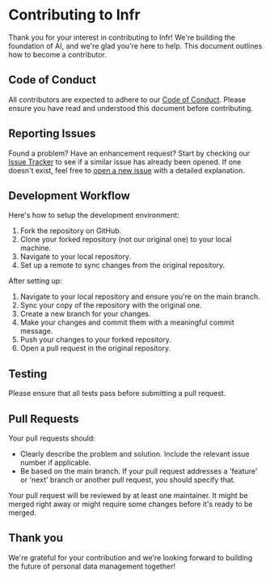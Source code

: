 # Contributing to Infr

Thank you for your interest in contributing to Infr! We're building the foundation of AI, and we're glad you're here to help. This document outlines how to become a contributor.

## Code of Conduct

All contributors are expected to adhere to our [Code of Conduct](CODE_OF_CONDUCT.md). Please ensure you have read and understood this document before contributing.

## Reporting Issues

Found a problem? Have an enhancement request? Start by checking our [Issue Tracker](https://github.com/infr/infr.com/issues) to see if a similar issue has already been opened. If one doesn't exist, feel free to [open a new issue](https://github.com/infr/infr.com/issues/new) with a detailed explanation.

## Development Workflow

Here's how to setup the development environment:

1. Fork the repository on GitHub.
2. Clone your forked repository (not our original one) to your local machine.
3. Navigate to your local repository.
4. Set up a remote to sync changes from the original repository.

After setting up:

1. Navigate to your local repository and ensure you're on the main branch.
2. Sync your copy of the repository with the original one.
3. Create a new branch for your changes.
4. Make your changes and commit them with a meaningful commit message.
5. Push your changes to your forked repository.
6. Open a pull request in the original repository.

## Testing

Please ensure that all tests pass before submitting a pull request.

## Pull Requests

Your pull requests should:

-   Clearly describe the problem and solution. Include the relevant issue number if applicable.
-   Be based on the main branch. If your pull request addresses a 'feature' or 'next' branch or another pull request, you should specify that.

Your pull request will be reviewed by at least one maintainer. It might be merged right away or might require some changes before it's ready to be merged.

## Thank you

We're grateful for your contribution and we're looking forward to building the future of personal data management together!
